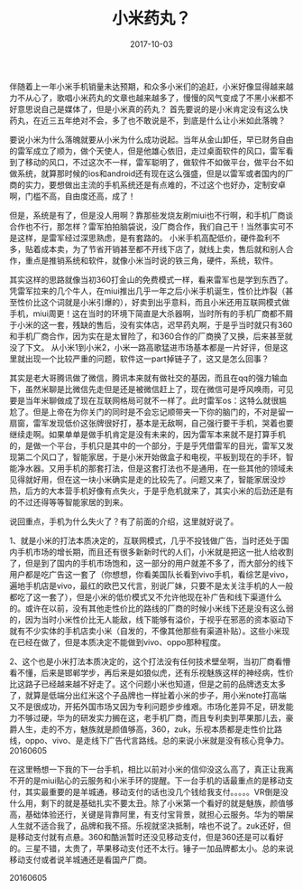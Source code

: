 ﻿---
title: 小米药丸？
date: 2017-10-03
categories: 随笔
tags:
- 小米
---


伴随着上一年小米手机销量未达预期，和众多小米们的追赶，小米好像显得越来越力不从心了，歌唱小米药丸的文章也越来越多了，慢慢的风气变成了不黑小米都不好意思说自己是媒体了，但是小米真的药丸？
首先要说的是小米肯定没有这么快药丸，在近三五年绝对不会，多了也不敢说是不，到底是什么让小米如此落魄？

<!---begin--->


要说小米为什么落魄就要从小米为什么成功说起。当年从金山卸任，早已财务自由的雷军成立了顺为，做个天使人，但是他雄心依旧，走过桌面软件的风口，雷军看到了移动的风口，不过这次不一样，雷军聪明了，做软件不如做平台，做平台不如做系统，就算那时候的ios和android还有现在这么强盛，但是以雷军或者国内的厂商的实力，要想做出主流的手机系统还是有点难的，不过这个也好办，定制安卓啊，门槛不高，自由度还高，成了！

但是，系统是有了，但是没人用啊？靠那些发烧友刷miui也不行啊，和手机厂商谈合作也不行，那怎样？雷军拍拍脑袋说，没厂商合作，我们自己干！当然事实可不是这样，是雷军经过深思熟虑，是有套路的。 小米手机高配低价，硬件盈利不多，贴着成本卖，为了节省开销甚至都不开线下店了，就线上卖，售后就和别人合作，重点是推销系统和软件，就像小米当时说的铁三角，硬件，系统，软件。

其实这样的思路就像当初360打金山的免费模式一样，看来雷军也是学到东西了。凭雷军拉来的几个牛人，在miui推出几乎一年之后小米手机诞生，性价比炸裂（甚至性价比这个词就是小米引爆的），好卖到出乎意料，而且小米还用互联网模式做手机，miui周更！这在当时的环境下简直是大杀器啊，当时所有的手机厂商都不屑于小米的这一套，残缺的售后，没有实体店，迟早药丸啊，于是乎当时就只有360和手机厂商合作，因为实在是太冒险了，和360合作的厂商换了又换，后来甚至就没了下文。
从小米1到小米2，小米一路高歌猛进市场基本都是一片好评，但是这里就出现一个比较严重的问题，软件这一part掉链子了，这又是怎么回事？

其实是老大哥腾讯做了微信，腾讯本来就有做社交的基因，而且在qq的强力输血下，虽然米聊是比微信先走但是还是被微信赶上了，现在微信可是呼风唤雨，可见要是当年米聊做成了现在互联网格局可就不一样了。此时雷军os：这特么就很尴尬了。但是上帝在为你关门的同时是不会忘记顺带夹一下你的脑门的，不对是留一扇窗，雷军发现低价这张牌很好打，基本是无敌啊，自己强行要干手机，哭着也要继续走啊。如果单单是做手机肯定是没有未来的，因为雷军本来就不是打算手机的，是做一个平台，手机只是其中的一个部分，于是乎凭借雷军的目光，雷军又发现第二个风口了，智能家居，于是小米开始做盒子和电视，平板到现在的手环，智能净水器。又用手机的那套打法，但是这套打法也不是通用，在一些其他的领域未见得就好用，但在这一块小米确实是走的比较先了。问题又来了，智能家居没炒热，后方的大本营手机好像有点失火，于是乎危机就来了，其实小米的后劲还是有的不过还得等等智能家居的到来。


说回重点，手机为什么失火了？有了前面的介绍，这里就好说了。


1、就是小米的打法本质决定的，互联网模式，几乎不投钱做广告，当时还处于国内手机市场的增长期，而且还有很多新新时代的人们，小米就是把这一批人给收割了，但是到了国内的手机市场饱和，这一部分的用户就差不多了，而大部分的线下用户都是吃广告这一套了（你想想，你看美国队长看到vivo手机，看综艺是vivo，遍地手机店是vivo，最红的欧巴又代言，别说厂妹，只要不是太关注手机的人一般都吃了这一套了），但是小米的低价模式又不允许他现在补广告和线下渠道什么的。或许在以前，没有其他走性价比的路线的厂商的时候小米线下还是没有这么弱的，因为当时小米性价比无人能敌，线下能够有溢价，于视乎在邪恶的资本驱动下就有不少实体的手机店卖小米（自发的，不像其他那些有渠道补贴）。这些小米现在已经在做了，但是本质决定不能做到vivo、oppo那种程度。


2、这个也是小米打法本质决定的，这个打法没有任何技术壁垒啊，当初厂商看懵看不懂，后来是邯郸学步，再后来是如狼似虎，还有乐视魅族这样的神经病，性价比这路子已经越来越不好走了。这个问题小米也知道，但是之前的品牌透支太多了，就算是低端分出红米这个子品牌也一样扯着小米的步子，用小米note打高端又不是很成功，开拓外国市场又因为专利问题步步维艰。市场化差异不足，研发能力不够过硬，华为的研发实力搁在这，老手机厂商，而且专利卖到苹果那儿去，豪爵人生，走的不方，魅族就是颜值够高，360，zuk，乐视本质都是走性价比路线，oppo、vivo、是走线下广告代言路线。总的来说小米就是没有核心竞争力。
20160605


在这里畅想一下我的下一台手机，相比以前对小米的信仰没这么高了，真正让我离不开的是miui贴心的云服务和小米手环的提醒。下一台手机的话最重点的是移动支付，其实最重要的是羊城通，移动支付的话也没几个钱给我支付。。。。。VR倒是没什么用，剩下的就是基础扎实不要太丑。除了小米第一个看好的就是魅族，颜值够高，基础体验还行，关键是背靠阿里，有支付宝背景，就担心云服务。华为的嚼屎人生就不适合我了，品牌和我不搭。乐视就坚决抵制，啥也不说了。zuk还好，但是移动支付就有点悬。360和酷派暂时还没见移动支付，但是360还是可以看好的。三星不错，太贵了，苹果移动支付还不太行。锤子一加品牌都太小。总的来说移动支付或者说羊城通还是看国产厂商。


 20160605




